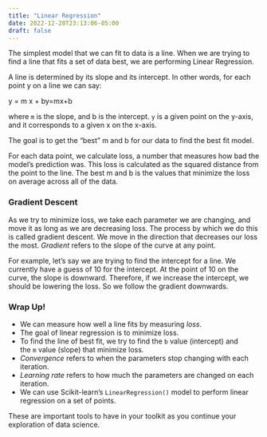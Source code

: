 ```yaml
---
title: "Linear Regression"
date: 2022-12-28T23:13:06-05:00
draft: false
---
```


The simplest model that we can fit to data is a line. When we are trying to find a line that fits a set of data best, we are performing Linear Regression.

A line is determined by its slope and its intercept. In other words, for each point y on a line we can say:

y = m x + by=mx+b

where `m` is the slope, and b is the intercept. `y` is a given point on the y-axis, and it corresponds to a given x on the x-axis.

The goal is to get the “best” m and b for our data to find the best fit model.

For each data point, we calculate loss, a number that measures how bad the model’s prediction was. This loss is calculated as the squared distance from the point to the line. The best m and b is the values that minimize the loss on average across all of the data.

### Gradient Descent

As we try to minimize loss, we take each parameter we are changing, and move it as long as we are decreasing loss. The process by which we do this is called gradient descent. We move in the direction that decreases our loss the most. _Gradient_ refers to the slope of the curve at any point.

For example, let’s say we are trying to find the intercept for a line. We currently have a guess of 10 for the intercept. At the point of 10 on the curve, the slope is downward. Therefore, if we increase the intercept, we should be lowering the loss. So we follow the gradient downwards.

### Wrap Up!

- We can measure how well a line fits by measuring *loss*.
- The goal of linear regression is to minimize loss.
- To find the line of best fit, we try to find the `b` value (intercept) and the `m` value (slope) that minimize loss.
- *Convergence* refers to when the parameters stop changing with each iteration.
- *Learning rate* refers to how much the parameters are changed on each iteration.
- We can use Scikit-learn’s `LinearRegression()` model to perform linear regression on a set of points.

These are important tools to have in your toolkit as you continue your exploration of data science.
